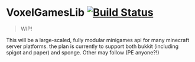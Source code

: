 # VoxelGamesLib [![Build Status](http://bender.minidigger.me:9090/job/VoxelGamesLib/badge/icon)](http://bender.minidigger.me:9090/job/VoxelGamesLib)

> WIP!

This will be a large-scaled, fully modular minigames api for many minecraft server platforms. the plan is currently to support both bukkit (including spigot and paper) and sponge. Other may follow (PE anyone?!)
